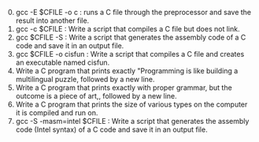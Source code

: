 0. gcc -E $CFILE -o c : runs a C file through the preprocessor and save the result into another file.
1. gcc -c $CFILE : Write a script that compiles a C file but does not link.
2. gcc $CFILE -S : Write a script that generates the assembly code of a C code and save it in an output file.
3. gcc $CFILE -o cisfun : Write a script that compiles a C file and creates an executable named cisfun.
4. Write a C program that prints exactly "Programming is like building a multilingual puzzle, followed by a new line.
5. Write a C program that prints exactly with proper grammar, but the outcome is a piece of art,, followed by a new line.
6. Write a C program that prints the size of various types on the computer it is compiled and run on.
100. gcc -S -masm=intel $CFILE : Write a script that generates the assembly code (Intel syntax) of a C code and save it in an output file.
